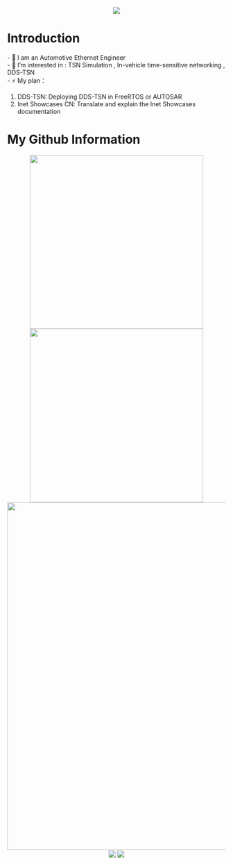 <p align="center">
<img src="https://capsule-render.vercel.app/api?type=waving&height=300&color=gradient&text=Deepsea52418&textBg=false" />
</p>
<h1>Introduction</h1>
<div>
- 🔭 I am an Automotive Ethernet Engineer
<br/>
- 🌱 I’m interested in : TSN Simulation , In-vehicle time-sensitive networking , DDS-TSN
<br/>
- ⚡ My plan：
<ol>
        <li>DDS-TSN: Deploying DDS-TSN in FreeRTOS or AUTOSAR</li>
        <li>Inet Showcases CN: Translate and explain the Inet Showcases documentation <src="https://inet-showcases-cn.readthedocs.io/zh-cn/latest/"></li>
</ol>
      
      
</div>

<h1>My Github Information</h1>
<p align="center">
<!-- https://github.com/anuraghazra/github-readme-stats -->
<img align="center" width="400" src="https://github-readme-stats.vercel.app/api?username=deepsea52418&theme=transparent&include_all_commits=true&show_icons=true&hide_border=true" />
<!-- https://github.com/DenverCoder1/github-readme-streak-stats -->
<img align="center" width="400" src="https://streak-stats.demolab.com?user=deepsea52418&theme=transparent&date_format=%5BY.%5Dn.j&hide_border=true" />
<br/>
<!-- https://github.com/Ashutosh00710/github-readme-activity-graph -->
<img width="800" src="https://github-readme-activity-graph.vercel.app/graph?username=deepsea52418&theme=github-compact&hide_border=true&area=true" />
<br/>
<!-- https://github.com/anuraghazra/github-readme-stats -->
<img align="center" src="https://github-readme-stats.vercel.app/api/wakatime?username=deepsea52418&theme=transparent&hide_border=true&layout=compact&langs_count=22" />
<img align="center" src="https://github-readme-stats.vercel.app/api/top-langs/?username=deepsea52418&theme=transparent&hide_border=true&layout=donut-vertical&langs_count=6" />
</p>


